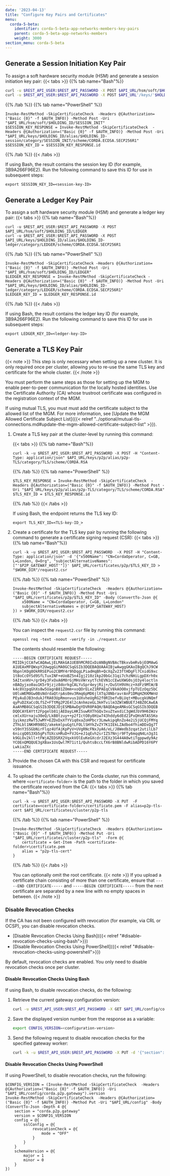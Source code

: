 ```yaml
---
date: '2023-04-13'
title: "Configure Key Pairs and Certificates"
menu:
  corda-5-beta:
    identifier: corda-5-beta-app-networks-members-key-pairs
    parent: corda-5-beta-app-networks-members
    weight: 3000
section_menu: corda-5-beta
---
```


## Generate a Session Initiation Key Pair

To assign a soft hardware security module (HSM) and generate a session initiation key pair:
{{< tabs >}}
{{% tab name="Bash"%}}
```Bash
curl -u $REST_API_USER:$REST_API_PASSWORD -X POST $API_URL/hsm/soft/$HOLDING_ID/SESSION_INIT
curl -u $REST_API_USER:$REST_API_PASSWORD -X POST $API_URL'/keys/'$HOLDING_ID'/alias/'$HOLDING_ID'-session/category/SESSION_INIT/scheme/CORDA.ECDSA.SECP256R1'
```
{{% /tab %}}
{{% tab name="PowerShell" %}}
```shell
Invoke-RestMethod -SkipCertificateCheck  -Headers @{Authorization=("Basic {0}" -f $AUTH_INFO)} -Method Post -Uri "$API_URL/hsm/soft/$HOLDING_ID/SESSION_INIT"
$SESSION_KEY_RESPONSE = Invoke-RestMethod -SkipCertificateCheck  -Headers @{Authorization=("Basic {0}" -f $AUTH_INFO)} -Method Post -Uri "$API_URL/keys/$HOLDING_ID/alias/$HOLDING_ID-session/category/SESSION_INIT/scheme/CORDA.ECDSA.SECP256R1"
$SESSION_KEY_ID = $SESSION_KEY_RESPONSE.id
```
{{% /tab %}}
{{< /tabs >}}

If using Bash, the result contains the session key ID (for example, 3B9A266F96E2). Run the following command to save this ID for use in subsequent steps:
```shell
export SESSION_KEY_ID=<session-key-ID>
```
## Generate a Ledger Key Pair

To assign a soft hardware security module (HSM) and generate a ledger key pair:
{{< tabs >}}
{{% tab name="Bash"%}}
```shell
curl -u $REST_API_USER:$REST_API_PASSWORD -X POST $API_URL/hsm/soft/$HOLDING_ID/LEDGER
curl -u $REST_API_USER:$REST_API_PASSWORD -X POST $API_URL/keys/$HOLDING_ID/alias/$HOLDING_ID-ledger/category/LEDGER/scheme/CORDA.ECDSA.SECP256R1
```
{{% /tab %}}
{{% tab name="PowerShell" %}}
```shell
Invoke-RestMethod -SkipCertificateCheck -Headers @{Authorization=("Basic {0}" -f $AUTH_INFO)} -Method Post -Uri "$API_URL/hsm/soft/$HOLDING_ID/LEDGER"
$LEDGER_KEY_RESPONSE = Invoke-RestMethod -SkipCertificateCheck -Headers @{Authorization=("Basic {0}" -f $AUTH_INFO)} -Method Post -Uri "$API_URL/keys/$HOLDING_ID/alias/$HOLDING_ID-ledger/category/LEDGER/scheme/CORDA.ECDSA.SECP256R1"
$LEDGER_KEY_ID = $LEDGER_KEY_RESPONSE.id
```
{{% /tab %}}
{{< /tabs >}}

If using Bash, the result contains the ledger key ID (for example, 3B9A266F96E2). Run the following command to save this ID for use in subsequent steps:
```shell
export LEDGER_KEY_ID=<ledger-key-ID>
```

## Generate a TLS Key Pair

{{< note >}}
This step is only necessary when setting up a new cluster.
It is only required once per cluster, allowing you to re-use the same TLS key and certificate for the whole cluster.
{{< /note >}}

You must perform the same steps as those for setting up the MGM to enable peer-to-peer communication for the locally hosted identities.
Use the Certificate Authority (CA) whose trustroot certificate was configured in the registration context of the MGM.

If using mutual TLS, you must must add the certificate subject to the allowed list of the MGM. For more information, see [Update the MGM Allowed Certificate Subject List]({{< relref "../optional/mutual-tls-connections.md#update-the-mgm-allowed-certificate-subject-list" >}}).

1. Create a TLS key pair at the cluster-level by running this command:

   {{< tabs >}}
   {{% tab name="Bash"%}}
   ```shell
   curl -k -u $REST_API_USER:$REST_API_PASSWORD -X POST -H "Content-Type: application/json" $API_URL/keys/p2p/alias/p2p-TLS/category/TLS/scheme/CORDA.RSA
   ```
   {{% /tab %}}
   {{% tab name="PowerShell" %}}
   ```shell
   $TLS_KEY_RESPONSE = Invoke-RestMethod -SkipCertificateCheck  -Headers @{Authorization=("Basic {0}" -f $AUTH_INFO)} -Method Post -Uri "$API_URL/keys/p2p/alias/p2p-TLS/category/TLS/scheme/CORDA.RSA"
   $TLS_KEY_ID = $TLS_KEY_RESPONSE.id
   ```
   {{% /tab %}}
   {{< /tabs >}}

   If using Bash, the endpoint returns the TLS key ID:
   ```shell
   export TLS_KEY_ID=<TLS-key-ID_>
   ```

2. Create a certificate for the TLS key pair by running the following command to generate a certificate signing request (CSR):
   {{< tabs >}}
   {{% tab name="Bash"%}}
   ```shell
   curl -k -u $REST_API_USER:$REST_API_PASSWORD  -X POST -H "Content-Type: application/json" -d '{"x500Name": "CN=CordaOperator, C=GB, L=London, O=Org", "subjectAlternativeNames": ["'$P2P_GATEWAY_HOST'"]}' $API_URL/certificates/p2p/$TLS_KEY_ID > "$WORK_DIR"/request2.csr
   ```
   {{% /tab %}}
   {{% tab name="PowerShell" %}}
   ```shell
   Invoke-RestMethod -SkipCertificateCheck  -Headers @{Authorization=("Basic {0}" -f $AUTH_INFO)} -Method Post -Uri "$API_URL/certificates/p2p/$TLS_KEY_ID" -Body (ConvertTo-Json @{
       x500Name = "CN=CordaOperator, C=GB, L=London"
       subjectAlternativeNames = @($P2P_GATEWAY_HOST)
   }) > $WORK_DIR/request2.csr
   ```
   {{% /tab %}}
   {{< /tabs >}}

   You can inspect the `request2.csr` file by running this command:
   ```shell
   openssl req -text -noout -verify -in ./request.csr
   ```
   The contents should resemble the following:

   ```shell
   -----BEGIN CERTIFICATE REQUEST-----
   MIIDkjCCAfwCAQAwLjELMAkGA1UEBhMCR0IxDzANBgNVBAcTBkxvbmRvbjEOMAwG
   A1UEAxMFQWxpY2UwggGiMA0GCSqGSIb3DQEBAQUAA4IBjwAwggGKAoIBgQChJ9CW
   9bpnlKOg0OkRRSEPuo2CBMY4r9hDqgLPiadHqBh+QcXqZv23ftHDgFl7CnidG9xc
   1t8oCcOYSd9SfLTuxINF+eUoBZ5n4Igj210z1kp20bGc31qi7chzNHiLgpDXrh0x
   5AItxnHV+/grD4y3FxOxA6M0rGjMHsVWrxytTchEVN1cCEwUXWG0sjO3y4loctln
   nBAQyjxo0au1K5r9jzjz8dorkgCALYuSpr4eyjRij+/DuStH9VHcz+XdFz9MlW/B
   k4c8VzpqGhXs8w5UagnB81ZOmm+xoQOrELeZ1RPAEqCV8kAOO0xjfpTUIzOqz5bC
   U0luWEM0Gw0BsNdrdaQtrpAs0mv3Rmq6pMD6jlXTqJ8NbravrAnP1DMqHZKKMWnU
   PEyAuDJB3ndukJfRA03UpRmonvus1UXvheUgRG2f0RIbefvBLUqt+MBucgkUNQmf
   qyPuD2XaCcOLfSZ+FTtMg2P2E4l2cAnhmzeGL3kHTvilm3ZWlWBUEfJ4BZ0CAwEA
   AaAhMB8GCSqGSIb3DQEJDjESMBAwDgYDVR0PAQH/BAQDAgeAMAsGCSqGSIb3DQEB
   DQOCAYEAYtt2Fpgelb81jAEDayLHKISuwRXThGQv3xuZtwxdiC3gWdJbV9H6IWzv
   cmlxXUrnaju30eQ/LkB8tzuy++p2fIctO8y8Hiw743hddy6dEd21PxQHsNTAS5Ko
   1yikmzzRwT5JwMY+EZDxDxXfYViq0xaZoHPbcr3LmwkipqRnZo4e2i5jUCQjFMYq
   ZThLbl1NKHR98O2/akekmlpuGgtLFOLlSHYkZvZY7K1IEkLZAdbo4fhimDDxQg7T
   v59nY3SSGbNirFlqz4UfAjKpPyV+UVgRNcFNxJyA6/eL/J8Wedb3zqat2utilLb7
   6nicgQ0S3Xb5gPsTUXcsHRuD+FVJG+eJ1qEvh2srIZ57Nnjr9FTy6mqqN4Ln3g31
   k9GLOv2kll+tFWjAZEDSRX2VqxkVOlEuKeGXcdrJ2EXz3G444A0wtiTgppwdy9Az
   YCOEnQMQQUE3gXBax1UsQwl7M71it1/QuhtsBccLfX6rB8BNldwRibADPD16Y6PY
   LwkiaZXc
   -----END CERTIFICATE REQUEST-----
   ```

3. Provide the chosen CA with this CSR and request for certificate issuance.

4. To upload the certificate chain to the Corda cluster, run this command, where `<certificate-folder>` is the path to the folder in which you saved the certificate received from the CA:
   {{< tabs >}}
   {{% tab name="Bash"%}}
   ```shell
   curl -k -u $REST_API_USER:$REST_API_PASSWORD -X PUT  -F certificate=<certificate-folder>/certificate.pem -F alias=p2p-tls-cert $API_URL/certificates/cluster/p2p-tls
   ```
   {{% /tab %}}
   {{% tab name="PowerShell" %}}
   ```shell
   Invoke-RestMethod -SkipCertificateCheck  -Headers @{Authorization=("Basic {0}" -f $AUTH_INFO)} -Method Put -Uri "$API_URL/certificates/cluster/p2p-tls"  -Form @{
       certificate = Get-Item -Path <certificate-folder>\certificate.pem
       alias = "p2p-tls-cert"
   }
   ```
   {{% /tab %}}
   {{< /tabs >}}

   You can optionally omit the root certificate.
   {{< note >}}
   If you upload a certificate chain consisting of more than one certificate, ensure that `-----END CERTIFICATE-----` and `-----BEGIN CERTIFICATE-----` from the next certificate are separated by a new line with no empty spaces in between.
   {{< /note >}}

### Disable Revocation Checks

If the CA has not been configured with revocation (for example, via CRL or OCSP), you can disable revocation checks. 
* [Disable Revocation Checks Using Bash]({{< relref "#disable-revocation-checks-using-bash">}})
* [Disable Revocation Checks Using PowerShell]({{< relref "#disable-revocation-checks-using-powershell">}})

By default, revocation checks are enabled.
You only need to disable revocation checks once per cluster.

#### Disable Revocation Checks Using Bash

If using Bash, to disable revocation checks, do the following:
1. Retrieve the current gateway configuration version:
   ```bash
   curl -u $REST_API_USER:$REST_API_PASSWORD -X GET $API_URL/config/corda.p2p.gateway
   ```
2. Save the displayed version number from the response as a variable:
   ```bash
   export CONFIG_VERSION=<configuration-version>
   ```
3. Send the following request to disable revocation checks for the specified gateway worker:
   ```bash
   curl -k -u $REST_API_USER:$REST_API_PASSWORD -X PUT -d '{"section":"corda.p2p.gateway", "version":"'$CONFIG_VERSION'", "config":"{ \"sslConfig\": { \"revocationCheck\": { \"mode\": \"OFF\" }  }  }", "schemaVersion": {"major": 1, "minor": 0}}' $API_URL"/config"
   ```

#### Disable Revocation Checks Using PowerShell

If using PowerShell, to disable revocation checks, run the following:
```shell
$CONFIG_VERSION = (Invoke-RestMethod -SkipCertificateCheck  -Headers @{Authorization=("Basic {0}" -f $AUTH_INFO)} -Uri "$API_URL/config/corda.p2p.gateway").version
Invoke-RestMethod -SkipCertificateCheck  -Headers @{Authorization=("Basic {0}" -f $AUTH_INFO)} -Method Put -Uri "$API_URL/config" -Body (ConvertTo-Json -Depth 4 @{
    section = "corda.p2p.gateway"
    version = $CONFIG_VERSION
    config = @{
        sslConfig = @{
            revocationCheck = @{
                mode = "OFF"
            }
        }
    }
    schemaVersion = @{
        major = 1
        minor = 0
    }
})
```